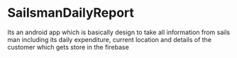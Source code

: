 # SailsmanDailyReport
Its an android app which is basically design to take all information from sails man including its daily expenditure, current location and details of the customer which gets store in the firebase
